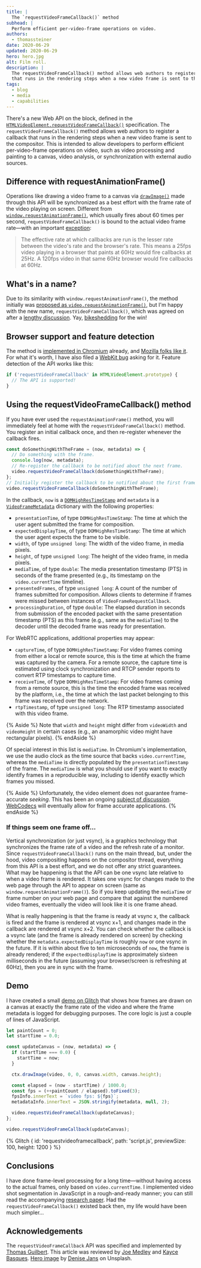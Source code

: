 ```yaml
---
title: |
  The `requestVideoFrameCallback()` method
subhead: |
  Perform efficient per-video-frame operations on video.
authors:
  - thomassteiner
date: 2020-06-29
updated: 2020-06-29
hero: hero.jpg
alt: Film roll.
description: |
  The requestVideoFrameCallback() method allows web authors to register a callback
  that runs in the rendering steps when a new video frame is sent to the compositor.
tags:
  - blog
  - media
  - capabilities
---
```

There's a new Web API on the block, defined in the
[`HTMLVideoElement.requestVideoFrameCallback()`](https://wicg.github.io/video-rvfc/)
specification.
The `requestVideoFrameCallback()` method allows web authors to register a callback
that runs in the rendering steps when a new video frame is sent to the compositor.
This is intended to allow developers to perform efficient per-video-frame operations on video,
such as video processing and painting to a canvas, video analysis,
or synchronization with external audio sources.

## Difference with requestAnimationFrame()

Operations like drawing a video frame to a canvas via
[`drawImage()`](https://developer.mozilla.org/en-US/docs/Web/API/CanvasRenderingContext2D/drawImage)
made through this API will be synchronized as a best effort
with the frame rate of the video playing on screen.
Different from
[`window.requestAnimationFrame()`](https://developer.mozilla.org/en-US/docs/Web/API/window/requestAnimationFrame),
which usually fires about 60 times per second,
`requestVideoFrameCallback()` is bound to the actual video frame rate—with an important
[exception](https://wicg.github.io/video-rvfc/#ref-for-update-the-rendering③:~:text=Note%3A%20The%20effective%20rate%20at%20which,browser%20would%20fire%20callbacks%20at%2060hz.):

> The effective rate at which callbacks are run is the lesser rate between the video's rate
  and the browser's rate.
  This means a 25fps video playing in a browser that paints at 60Hz
  would fire callbacks at 25Hz.
  A 120fps video in that same 60Hz browser would fire callbacks at 60Hz.

## What's in a name?

Due to its similarity with `window.requestAnimationFrame()`, the method initially
was [proposed as `video.requestAnimationFrame()`](https://discourse.wicg.io/t/proposal-video-requestanimationframe/3691),
but I'm happy with the new name,
`requestVideoFrameCallback()`, which was agreed on
after a [lengthy discussion](https://github.com/WICG/video-rvfc/issues/44).
Yay, [bikeshedding](https://css-tricks.com/what-is-bikeshedding/) for the win!

## Browser support and feature detection

The method is
[implemented in Chromium](https://chromestatus.com/feature/6335927192387584)
already, and
[Mozilla folks like it](https://mozilla.github.io/standards-positions/#requestVideoFrameCallback).
For what it's worth, I have also filed a
[WebKit bug](https://bugs.webkit.org/show_bug.cgi?id=211945) asking for it.
Feature detection of the API works like this:

```js
if ('requestVideoFrameCallback' in HTMLVideoElement.prototype) {
  // The API is supported! 
}
```

## Using the requestVideoFrameCallback() method

If you have ever used the `requestAnimationFrame()` method, you will immediately feel at home with the `requestVideoFrameCallback()` method.
You register an initial callback once, and then re-register whenever the callback fires.

```js
const doSomethingWithTheFrame = (now, metadata) => {
  // Do something with the frame.
  console.log(now, metadata);
  // Re-register the callback to be notified about the next frame.
  video.requestVideoFrameCallback(doSomethingWithTheFrame);
};
// Initially register the callback to be notified about the first frame.
video.requestVideoFrameCallback(doSomethingWithTheFrame);
```

In the callback, `now` is a [`DOMHighResTimeStamp`](https://developer.mozilla.org/en-US/docs/Web/API/DOMHighResTimeStamp)
and `metadata` is a [`VideoFrameMetadata`](https://wicg.github.io/video-rvfc/#dictdef-videoframemetadata)
dictionary with the following properties:

- `presentationTime`, of type `DOMHighResTimeStamp`:
  The time at which the user agent submitted the frame for composition.
- `expectedDisplayTime`, of type `DOMHighResTimeStamp`:
  The time at which the user agent expects the frame to be visible.
- `width`, of type `unsigned long`:
  The width of the video frame, in media pixels.
- `height`, of type `unsigned long`:
  The height of the video frame, in media pixels.
- `mediaTime`, of type `double`:
  The media presentation timestamp (PTS) in seconds of the frame presented (e.g., its timestamp on the `video.currentTime` timeline).
- `presentedFrames`, of type `unsigned long`:
  A count of the number of frames submitted for composition. Allows clients to determine if frames were missed between instances of `VideoFrameRequestCallback`.
- `processingDuration`, of type `double`:
  The elapsed duration in seconds from submission of the encoded packet with the same presentation timestamp (PTS) as this frame (e.g., same as the `mediaTime`) to the decoder until the decoded frame was ready for presentation.

For WebRTC applications, additional properties may appear:

- `captureTime`, of type `DOMHighResTimeStamp`:
  For video frames coming from either a local or remote source, this is the time at which the frame was captured by the camera.
  For a remote source, the capture time is estimated using clock synchronization and RTCP sender reports
  to convert RTP timestamps to capture time.
- `receiveTime`, of type `DOMHighResTimeStamp`:
  For video frames coming from a remote source, this is the time the encoded frame was received
  by the platform, i.e., the time at which the last packet belonging to this frame was received over the network.
- `rtpTimestamp`, of type `unsigned long`:
  The RTP timestamp associated with this video frame.

{% Aside %}
  Note that `width` and `height` might differ from `videoWidth` and `videoHeight` in certain cases
  (e.g., an anamorphic video might have rectangular pixels).
{% endAside %}

Of special interest in this list is `mediaTime`.
In Chromium's implementation, we use the audio clock as the time source that backs `video.currentTime`,
whereas the `mediaTime` is directly populated by the `presentationTimestamp` of the frame.
The `mediaTime` is what you should use if you want to exactly identify frames in a reproducible way,
including to identify exactly which frames you missed.

{% Aside %}
  Unfortunately, the video element does not guarantee frame-accurate *seeking*.
  This has been an ongoing [subject of discussion](https://github.com/w3c/media-and-entertainment/issues/4).
  [WebCodecs](https://github.com/WICG/web-codecs) will eventually allow for frame accurate applications.
{% endAside %}

### If things seem one frame off…

Vertical synchronization (or just vsync), is a graphics technology that synchronizes the frame rate of a video and the refresh rate of a monitor.
Since `requestVideoFrameCallback()` runs on the main thread, but, under the hood, video compositing happens on the compositor thread,
everything from this API is a best effort, and we do not offer any strict guarantees.
What may be happening is that the API can be one vsync late relative to when a video frame is rendered.
It takes one vsync for changes made to the web page through the API to appear on screen (same as `window.requestAnimationFrame()`).
So if you keep updating the `mediaTime` or frame number on your web page and compare that
against the numbered video frames, eventually the video will look like it is one frame ahead.

What is really happening is that the frame is ready at vsync&nbsp;x, the callback is fired and the frame is rendered at vsync&nbsp;x+1,
and changes made in the callback are rendered at vsync&nbsp;x+2.
You can check whether the callback is a vsync late (and the frame is already rendered on screen)
by checking whether the `metadata.expectedDisplayTime` is roughly `now` or one vsync in the future.
If it is within about five to ten microseconds of `now`, the frame is already rendered;
if the `expectedDisplayTime` is approximately sixteen milliseconds in the future (assuming your browser/screen is refreshing at 60Hz),
then you are in sync with the frame.

## Demo

I have created a small
[demo on Glitch](https://requestvideoframecallback.glitch.me/)
that shows how frames are drawn on a canvas at exactly
the frame rate of the video and
where the frame metadata is logged for debugging purposes.
The core logic is just a couple of lines of JavaScript.

```js
let paintCount = 0;
let startTime = 0.0;

const updateCanvas = (now, metadata) => {
  if (startTime === 0.0) {
    startTime = now;
  }

  ctx.drawImage(video, 0, 0, canvas.width, canvas.height);

  const elapsed = (now - startTime) / 1000.0;
  const fps = (++paintCount / elapsed).toFixed(3);
  fpsInfo.innerText = `video fps: ${fps}`;
  metadataInfo.innerText = JSON.stringify(metadata, null, 2);

  video.requestVideoFrameCallback(updateCanvas);
};

video.requestVideoFrameCallback(updateCanvas);
```

{% Glitch {
  id: 'requestvideoframecallback',
  path: 'script.js',
  previewSize: 100,
  height: 1200
} %}

## Conclusions

I have done frame-level processing for a long time—without having access to the actual frames,
only based on `video.currentTime`.
I implemented video shot segmentation in JavaScript
in a rough-and-ready manner; you can still read the accompanying
[research paper](https://www2012.universite-lyon.fr/proceedings/nocompanion/DevTrack_028.pdf).
Had the `requestVideoFrameCallback()` existed back then, my life would have been much simpler…

## Acknowledgements

The `requestVideoFrameCallback` API was specified and implemented by
[Thomas Guilbert](https://github.com/tguilbert-google).
This article was reviewed by [Joe Medley](https://github.com/jpmedley)
and [Kayce Basques](https://github.com/kaycebasques).
[Hero image](https://unsplash.com/photos/tV80374iytg) by
[Denise Jans](https://unsplash.com/@dmjdenise) on Unsplash.
